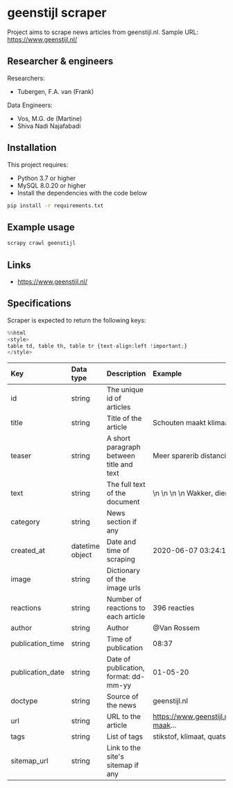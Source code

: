 
# geenstijl scraper

Project aims to scrape news articles from geenstijl.nl.
Sample URL: https://www.geenstijl.nl/

## Researcher & engineers

Researchers:

- Tubergen, F.A. van (Frank)

Data Engineers:

- Vos, M.G. de (Martine)
- Shiva Nadi Najafabadi

## Installation

This project requires:
  - Python 3.7 or higher
  - MySQL 8.0.20 or higher
  -  Install the dependencies with the code below

  ```sh
  pip install -r requirements.txt
  ```

## Example usage 

``` sh
scrapy crawl geenstijl
```

## Links 

- https://www.geenstijl.nl/

## Specifications
Scraper is expected to return the following keys:




```python
%%html
<style> 
table td, table th, table tr {text-align:left !important;}
</style>
```


<style> 
table td, table th, table tr {text-align:left !important;}
</style>





| Key | Data type|Description |Example|
| --- | --- |--- | --- |
|id| string | The unique id of articles ||
|title|string |Title of the article|Schouten maakt klimaatcomplot van corona|
|teaser|string|A short paragraph between title and text|Meer sparerib distancing!|
|text|string| The full text of the document|\n \n \n \n Wakker, dieren? Hi...|
|category|string| News section if any||
|created_at|datetime object |Date and time of scraping|2020-06-07 03:24:15|
|image|string | Dictionary of the image urls|
|reactions|string |Number of reactions to each article|396 reacties|
|author|string |Author|@Van Rossem|
|publication_time|string | Time of publication|08:37	|
|publication_date|string |Date of publication, format: dd-mm-yy|01-05-20|
|doctype	|string | Source of the news| geenstijl.nl|
|url|string |URL to the article|https://www.geenstijl.nl/5153232/schouten-maak...|
|tags|string |List of tags|stikstof, klimaat, quatsch|
|sitemap_url|string |Link to the site's sitemap if any||



```python

```
